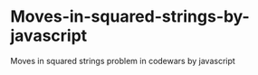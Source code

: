 # Moves-in-squared-strings-by-javascript
Moves in squared strings problem in codewars by javascript
